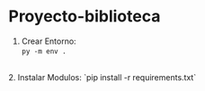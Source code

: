 # Proyecto-biblioteca

1. Crear Entorno:  
`py -m env .`  
<br>
2. Instalar Modulos:  
`pip install -r requirements.txt`